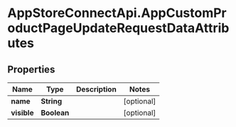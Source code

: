 # AppStoreConnectApi.AppCustomProductPageUpdateRequestDataAttributes

## Properties

Name | Type | Description | Notes
------------ | ------------- | ------------- | -------------
**name** | **String** |  | [optional] 
**visible** | **Boolean** |  | [optional] 


